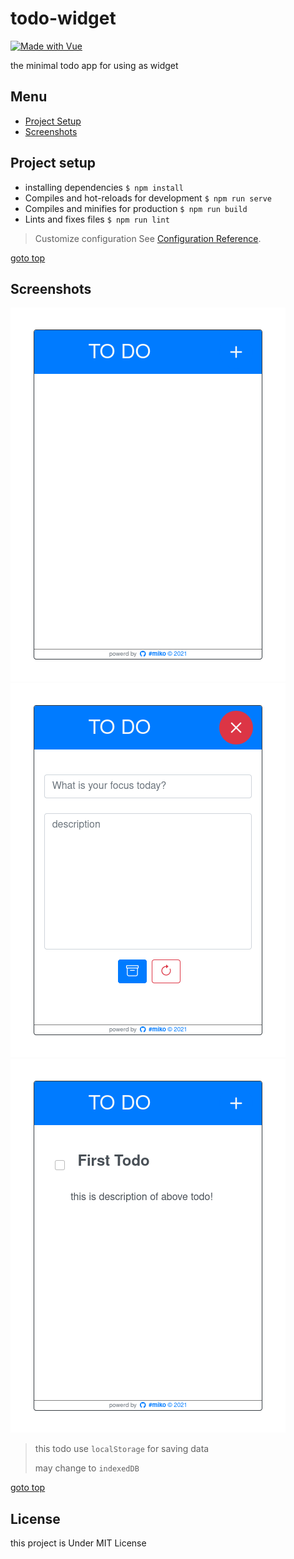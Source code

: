 # todo-widget

[![Made with Vue](https://img.shields.io/badge/Vue-2-blue?logo=vue.js&logoColor=white)](https://www.npmjs.com/package/vue)

the minimal todo app for using as widget

## Menu

- [Project Setup](#project-setup)
- [Screenshots](#screenshots)

## Project setup

- installing dependencies `$ npm install`
- Compiles and hot-reloads for development `$ npm run serve`
- Compiles and minifies for production `$ npm run build`
- Lints and fixes files `$ npm run lint`

> Customize configuration
> See [Configuration Reference](https://cli.vuejs.org/config/).

[goto top](#menu)

## Screenshots

![empty-viwe](./src/assets/screen-shots/empty-view.png)
![input-view](./src/assets/screen-shots/input-view.png)
![list-view](./src/assets/screen-shots/list-view.png)

> this todo use `localStorage` for saving data
>
> may change to `indexedDB`

[goto top](#menu)

## License

this project is Under MIT License
